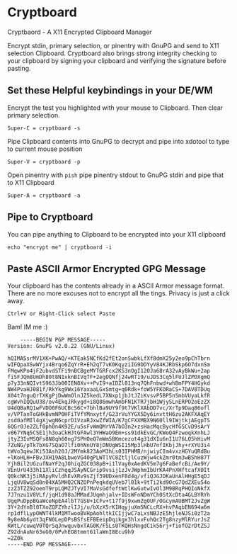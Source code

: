 Cryptboard
==========

Cryptbaord - A X11 Encrypted Clipboard Manager


Encrypt stdin, primary selection, or pinentry<Via pish> with GnuPG and send to X11 selection Clipboard. Cryptboard also brings strong integrity checking to your clipboard by signing your clipboard and verifying the signature before pasting.


Set these Helpful keybindings in your DE/WM
-------------------------------------------

Encrypt the test you highlighted with your mouse to Clipboard. Then clear primary selection.


    Super-C = cryptboard -s


Pipe Clipboard contents into GnuPG to decrypt and pipe into xdotool to type to current mouse position


    Super-V = cryptboard -p


Open pinentry with `pish` pipe pinentry stdout to GnuPG stdin and pipe that to X11 Clipboard


    Super-A = cryptboard -a


Pipe to Cryptboard
------------------


You can pipe anything to Clipboard to be encrypted into your X11 clipboard


    echo "encrypt me" | cryptboard -i


Paste ASCII Armor Encrypted GPG Message
---------------------------------------


Your clipboard has the contents already in a ASCII Armor message format. There are no more excuses not to encrypt all the tings. Privacy is just a click away.


    Ctrl+V or Right-Click select Paste


Bam! IM me :)


        -----BEGIN PGP MESSAGE-----
    Version: GnuPG v2.0.22 (GNU/Linux)

    hQIMA5srMV1XK+PwAQ/+KTEak5NCfKd2fEt2onSwbkLfXf8dmX25y2eo9pChTbrn
    wIFQpaXSwWYjx4Brqo6ZqYrR+Eh2qT7vK0KqyziIG9DDYyV84KJRbSkp6O7dxnSm
    FMqwKPo4jF2ubvdSTFi9nBCBgeMYTGRFcx2KS3nOgI12OJa68rA32vAyBkWu+2ap
    fiSFJQm8UmDh80t8N1xknBIVqTF+2egOQNfj24wRT19/uJDS3Cq5lFUJlZPDXgmQ
    p7y33nNQIvtS963Jb00IEN8Xv++PvI9+aIDZl813nq7QhFnbwd+whBmFPY4HGykd
    NW4PvaHJ081f/RkYkg9Wx16YaxaaLGxSmtg+q0Rdk+foW5YFKORaCS+7DAV8TDUq
    X04t7nguQrTXKgPjDwWmOlnJZ5kedL7XNxp1jbJtJZiKvsvP5BP5n5mbVUyaLkfR
    cgWvhIQQuU38/ov4EkqJRkygd+i8Q86mwhAmbFN1KTR7jbH1WjySLnERPO2oEzZX
    U4dQBaRQ1wFVDO0F6UCBcS6C+7bhlBa9UY9f9t7VKlXAbDD7vc/XrTp9Daq86ofl
    v/VPTanToGHkBvmNP0HFiTVfYMnxytf/G23rVuYYGX5Dy6invttH6zu2AKFXAqEY
    zsd0afMIl4gXjwgN6cprD1VzaRJxwZfWIA/K7gCFXXMBX9N60ll9IWjtkjAEgpTS
    6QGr0Je2ZLf0ph0n4K92E/u5sFvWmQMrVA7bO3n2+zsHacMqcBycHfGSCvD9sArY
    v867YNq5CSE1jh3oaCkHJtGFAwl3YHWaO9Em+ss91dkEvGC/KWoQ4FzwoqkXnhLJ
    jtyZ3IvMSQFs8N8qh60ng7SPHOeQ7mWm5BKmcezot4g31dXIu6nI1U76LQ5hHivM
    7ZuNG/pTk7bXG7SQaO7lfi0hNnUY8jDNUgWSI15Mp3lHbU7nfIKbjJhy+rXYU3i4
    tWVo3qewJKi53Ash20J/2MYmk823AoM3hLs03IPHMB/njwiyCIm4vxzHGYuQRdBu
    +lKoHLH+FBvJXH19A8LbwoVG40gPLWTlVC8ZtljlCuzWjw4ckZmr0tm3wBShH87T
    YjhBil2UGzufNaYF2qJOhiqZGC038pB+i1lVay0xAedKV5m7g6FaBefcBi/Ae9Y/
    VEnUrU433h11XliCzhqqJSAyNCGrip9vsij1zJvJWphmIbUrKA4PnXHftcafX0It
    Q0kcNK3j5iRApyRvldhEvXRv9sZjf39UDxenF8d4g/vfiQJGJDKaUnAlHHgE5qDJ
    LjqUV8wqSd0n04XA5MHQ2CNZOPnPeqkdqUVeb7l01k+9tTi2kd9OcG7QdZXEu54o
    zzZ3TZZ92oemT9rpLQMZJTyVI7MaVsGdfeftWtlKwGutwIvOl3M9BRqPHQIoNkfX
    7J7nzu1V8VLf/jqH1d98aJMMadJUqmhjalv+IDsWFnNDmYCh0StXcDta4GLBYRYh
    UgqPuDppBGaWceNpEA4lbT7GSU+1CFv+t17f9j9xwmZgOUF/OGcymAUBMT2JvZgW
    3Y+2dYnBl0TXoZQFZYhzlIJj/u/bXzX5rKIHqyjuXm5NCLcRX+hvPAqbEN694a6m
    rp1dflLypOWNT4lkM1MTwooBVHpAohltkICIjjwC7aLxsNBJzE5hjleNJSi0zT2a
    9y8eAb6ydt3qFN0LepDPsBSfsEFBEeipDqikgx3hlxvFuhQc2Tg8nzyMlRYurJsZ
    KWtL/cuwqV0TQrSqJnwquvbxTAG0K/F5Ls0TKQHsNngdCik56rj+fiofO2rDtZSJ
    Z92dnAuNr63eG0/0PvhEO8tmmt61laWnI8Ecu9h9
    =2Z0k
    -----END PGP MESSAGE-----
